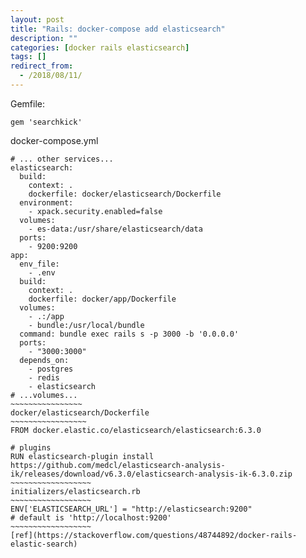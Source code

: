 ```yaml
---
layout: post
title: "Rails: docker-compose add elasticsearch"
description: ""
categories: [docker rails elasticsearch]
tags: []
redirect_from:
  - /2018/08/11/
---
```


Gemfile:
~~~
gem 'searchkick'
~~~
docker-compose.yml
~~~~~~~~~~~~~~~~~~~~~
# ... other services...
elasticsearch:
  build:
    context: .
    dockerfile: docker/elasticsearch/Dockerfile
  environment:
    - xpack.security.enabled=false
  volumes:
    - es-data:/usr/share/elasticsearch/data
  ports:
    - 9200:9200
app:
  env_file:
    - .env
  build:
    context: .
    dockerfile: docker/app/Dockerfile
  volumes:
    - .:/app
    - bundle:/usr/local/bundle
  command: bundle exec rails s -p 3000 -b '0.0.0.0'
  ports:
    - "3000:3000"
  depends_on:
    - postgres
    - redis
    - elasticsearch
# ...volumes...
~~~~~~~~~~~~~~~~
docker/elasticsearch/Dockerfile
~~~~~~~~~~~~~~~~~
FROM docker.elastic.co/elasticsearch/elasticsearch:6.3.0

# plugins
RUN elasticsearch-plugin install https://github.com/medcl/elasticsearch-analysis-ik/releases/download/v6.3.0/elasticsearch-analysis-ik-6.3.0.zip
~~~~~~~~~~~~~~~~~~
initializers/elasticsearch.rb
~~~~~~~~~~~~~~~~~~
ENV['ELASTICSEARCH_URL'] = "http://elasticsearch:9200"
# default is 'http://localhost:9200'
~~~~~~~~~~~~~~~~~~
[ref](https://stackoverflow.com/questions/48744892/docker-rails-elastic-search)
